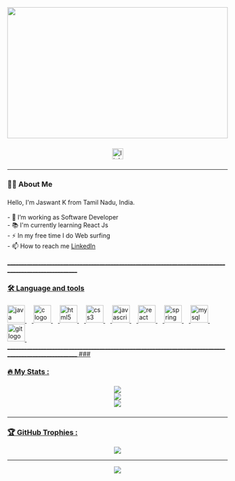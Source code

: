 
<div align="center">
  <img height="300px" width="100%" src="https://github.com/JASWANT2001/JASWANT2001/assets/113849693/c2a54973-7998-4c43-8020-97e81063211a"/>
</div>

###

<div align="center">
  <a href="https://www.linkedin.com/in/jaswant2001/" target="_blank">
    <img src="https://img.shields.io/static/v1?message=LinkedIn&logo=linkedin&label=&color=0077B5&logoColor=white&labelColor=&style=for-the-badge" height="25" alt="linkedin logo"  />
  </a>
<!--   <a href="https://www.linkedin.com/in/jaswant2001/" target="_blank">
    <img src="https://img.shields.io/static/v1?message=HackerRank&logo=hackerrank&label=&color=2EC866&logoColor=white&labelColor=&style=for-the-badge" height="25" alt="hackerrank logo"  />
  </a> -->
</div>

###

<!-- <div align="center">
  <img src="https://visitor-badge.laobi.icu/badge?page_id=RATHISHKUMAR07.RATHISHKUMAR07&"  />
</div>  -->

###

<!--<h1 align="center">Hey there 👋</h1> -->
_______________________________________________________________________________________________________
###

<h3 align="left">👩‍💻  About Me</h3>

###

<p align="left">Hello, I'm Jaswant K from Tamil Nadu, India.<br><br>- 🔭 I’m working as Software Developer<br>- 📚 I'm currently learning React Js<br>- ⚡ In my free time I do Web surfing<br>
- 📫 How to reach me <a href="https://www.linkedin.com/in/jaswant2001/">LinkedIn</p>
_______________________________________________________________________________________________________

###

<h3 align="left">🛠 Language and tools</h3>

###

<div align="left">
  <img src="https://cdn.jsdelivr.net/gh/devicons/devicon/icons/java/java-original.svg" height="40" alt="java logo"  />
  <img width="12" />
  <img src="https://cdn.jsdelivr.net/gh/devicons/devicon/icons/c/c-original.svg" height="40" alt="c logo"  />
<!--   <img width="12" />
  <img src="https://cdn.jsdelivr.net/gh/devicons/devicon/icons/cplusplus/cplusplus-original.svg" height="40" alt="cplusplus logo"  /> -->
  <img width="12" />
  <img src="https://cdn.jsdelivr.net/gh/devicons/devicon/icons/html5/html5-original.svg" height="40" alt="html5 logo"  />
  <img width="12" />
  <img src="https://cdn.jsdelivr.net/gh/devicons/devicon/icons/css3/css3-original.svg" height="40" alt="css3 logo"  />
  <img width="12" />
  <img src="https://cdn.jsdelivr.net/gh/devicons/devicon/icons/javascript/javascript-original.svg" height="40" alt="javascript logo"  />
  <img width="12" />
  <img src="https://cdn.jsdelivr.net/gh/devicons/devicon/icons/react/react-original.svg" height="40" alt="react logo"  />
  <img width="12" />
  <img src="https://cdn.jsdelivr.net/gh/devicons/devicon/icons/spring/spring-original.svg" height="40" alt="spring logo"  />
  <img width="12" />
  <img src="https://cdn.jsdelivr.net/gh/devicons/devicon/icons/mysql/mysql-original.svg" height="40" alt="mysql logo"  />
<!--   <img width="12" />
  <img src="https://cdn.jsdelivr.net/gh/devicons/devicon/icons/postgresql/postgresql-original.svg" height="40" alt="postgresql logo"  /> -->
  <img width="12" />
  <img src="https://cdn.jsdelivr.net/gh/devicons/devicon/icons/git/git-original.svg" height="40" alt="git logo"  />
  <img width="12" />
<!--   <img src="https://cdn.jsdelivr.net/gh/devicons/devicon/icons/graphql/graphql-plain.svg" height="40" alt="graphql logo"  />
  <img width="12" />
  <img src="https://cdn.jsdelivr.net/gh/devicons/devicon/icons/blender/blender-original.svg" height="40" alt="blender logo"  />
  <img width="12" />
  <img src="https://cdn.jsdelivr.net/gh/devicons/devicon/icons/figma/figma-original.svg" height="40" alt="figma logo"  /> -->
</div>
_______________________________________________________________________________________________________
###

<h3 align="left">🔥   My Stats :</h3>

###

<div align="center">
<!--    <img src="https://github-readme-stats.vercel.app/api?username=RATHISHKUMAR07&hide_title=false&hide_rank=true&show_icons=true&include_all_commits=true&count_private=true&disable_animations=false&theme=dark&locale=en&hide_border=true&order=1" height="250" alt="stats graph"  /><br>
  <img src="https://github-readme-stats.vercel.app/api/top-langs?username=RATHISHKUMAR07&locale=en&hide_title=false&layout=compact&card_width=320&langs_count=5&theme=dark&hide_border=true&order=2" height="198" alt="languages graph"  />
<!--   <img src="https://streak-stats.demolab.com?user=RATHISHKUMAR07&locale=en&mode=daily&theme=merko&hide_border=true&border_radius=5&order=3" height="178" alt="streak graph"  /> --> 
  
![](https://github-readme-stats.vercel.app/api?username=JASWANT2001&theme=radical&hide_border=false&include_all_commits=true&count_private=true) 
<br/>
![](https://github-readme-streak-stats.herokuapp.com/?user=JASWANT2001&theme=radical&hide_border=false)
<br/>
![](https://github-readme-stats.vercel.app/api/top-langs/?username=JASWANT2001&theme=radical&hide_border=false&include_all_commits=true&count_private=true&layout=compact)
</div>

###
_______________________________________________________________________________________________________
###
<h3 align="left">🏆 GitHub Trophies :</h3>
<div align="center">
  
![](https://github-profile-trophy.vercel.app/?username=JASWANT2001&theme=radical&no-frame=false&no-bg=false&margin-w=4)

---
[![](https://visitcount.itsvg.in/api?id=JASWANT2001&icon=2&color=10)](https://visitcount.itsvg.in)
</div>

